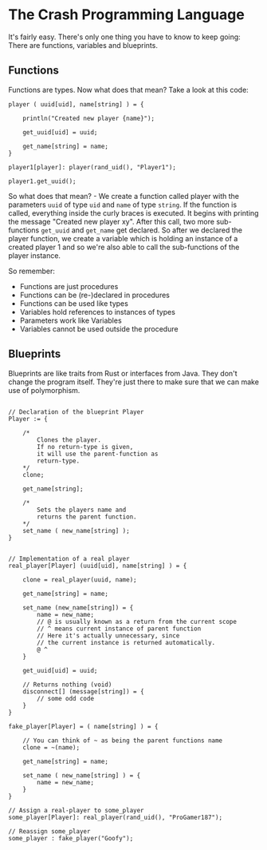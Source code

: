 # The Crash Programming Language

It's fairly easy. There's only one thing you have to know to keep going: There are functions, variables and blueprints.

## Functions

Functions are types. Now what does that mean?
Take a look at this code: 

```crash
player ( uuid[uid], name[string] ) = {

    println("Created new player {name}");

    get_uuid[uid] = uuid;

    get_name[string] = name;
}

player1[player]: player(rand_uid(), "Player1");

player1.get_uuid();
```

So what does that mean? - 
We create a function called player with the parameters `uuid` of type `uid`
and `name` of type `string`. If the function is called, everything inside
the curly braces is executed. It begins with printing the message "Created new player xy".
After this call, two more sub-functions `get_uuid` and `get_name` get declared.
So after we declared the player function, we create a variable which is
holding an instance of a created player 1 and so we're also able to call the sub-functions
of the player instance.

So remember:

- Functions are just procedures
- Functions can be (re-)declared in procedures
- Functions can be used like types
- Variables hold references to instances of types
- Parameters work like Variables
- Variables cannot be used outside the procedure

## Blueprints

Blueprints are like traits from Rust or interfaces from Java.
They don't change the program itself. They're just there
to make sure that we can make use of polymorphism.

```crash

// Declaration of the blueprint Player
Player := {

    /* 
        Clones the player.
        If no return-type is given,
        it will use the parent-function as
        return-type.
    */
    clone;

    get_name[string];

    /* 
        Sets the players name and 
        returns the parent function.
    */
    set_name ( new_name[string] );
}


// Implementation of a real player
real_player[Player] (uuid[uid], name[string] ) = {

    clone = real_player(uuid, name);

    get_name[string] = name;

    set_name (new_name[string]) = {
        name = new_name;
        // @ is usually known as a return from the current scope
        // ^ means current instance of parent function
        // Here it's actually unnecessary, since
        // the current instance is returned automatically.
        @ ^
    }

    get_uuid[uid] = uuid;

    // Returns nothing (void)
    disconnect[] (message[string]) = {
        // some odd code
    }
}

fake_player[Player] = ( name[string] ) = {

    // You can think of ~ as being the parent functions name
    clone = ~(name);

    get_name[string] = name;

    set_name ( new_name[string] ) = {
        name = new_name;
    }
}

// Assign a real-player to some_player
some_player[Player]: real_player(rand_uid(), "ProGamer187");

// Reassign some_player
some_player : fake_player("Goofy");
```
